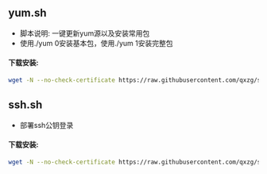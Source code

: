 ## yum.sh

- 脚本说明: 一键更新yum源以及安装常用包
- 使用./yum 0安装基本包，使用./yum 1安装完整包

#### 下载安装:
``` bash
wget -N --no-check-certificate https://raw.githubusercontent.com/qxzg/shell/master/yum.sh && chmod +x yum.sh
```
## ssh.sh

- 部署ssh公钥登录

#### 下载安装:
``` bash
wget -N --no-check-certificate https://raw.githubusercontent.com/qxzg/shell/master/ssh.sh && chmod +x ssh.sh && ./ssh.sh
```

